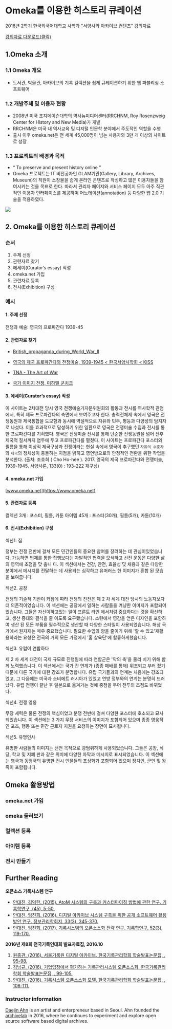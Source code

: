 # Omeka를 이용한 히스토리 큐레이션
2018년 2학기 한국외국어대학교 사학과 "서양사와 아카이브 컨텐츠" 강의자료

[강의자료 다운로드(클릭)](https://github.com/ahhn/2018Omeka2/raw/master/HistoryCuration_with_Omeka.pdf)

## 1.Omeka 소개

### 1.1 Omeka 개요
- 도서관, 박물관, 아카이브의 기록 컬렉션을 쉽게 큐레이션하기 위한 웹 퍼블리싱 소프트웨어

### 1.2 개발주체 및 이용자 현황
- 2008년 미국 조지메이슨대학의 역사뉴미디어센터(RRCHNM, Roy Rosenzweig Center for History and New Media)가 개발
- RRCHNM은 미국 내 역사교육 및 디지털 인문학 분야에서 주도적인 역할을 수행
- 출시 이후 omeka.net은 전 세계 45,000명이 넘는 사용자와 3만 개 이상의 사이트로 성장

### 1.3 프로젝트의 배경과 목적
- “ To preserve and present history online ”
- Omeka 프로젝트는 IT 비전공자인 GLAM기관(Gallery, Library, Archives, Museum)의 직원이 소장물을 쉽게 온라인 콘텐츠로 작성하고 많은 이용자들을 참여시키는 것을 목표로 한다. 따라서 관리자 페이지와 서비스 페이지 모두 아주 직관적인 이용자 인터페이스를 제공하며 어노테이션(annotation) 등 다양한 웹 2.0 기술을 적용하였다. 

<img src="https://omeka.org/images/omeka-classic.png">


## 2. Omeka를 이용한 히스토리 큐레이션 
### 순서
1. 주제 선정
2. 관련자료 찾기
3. 에세이(Curator’s essay) 작성
4. omeka.net 가입
5. 관련자료 등록
6. 전시(Exhibition) 구성


### 예시
#### 1. 주제 선정
전쟁과 예술: 영국의 프로파간다 1939-45


#### 2. 관련자료 찾기
- [British_propaganda_during_World_War_II](https://en.wikipedia.org/wiki/British_propaganda_during_World_War_II)

- [영국의 제국 프로파간다와 전쟁미술, 1939-1945 < 한국서양사학회 < KISS](http://kiss.kstudy.com/thesis/thesis-view.asp?key=3523164)

- [TNA - The Art of War](http://www.nationalarchives.gov.uk/theartofwar/prop/)

- [국가 이미지 전쟁, 미하엘 쿤치크](https://books.google.co.kr/books?id=MKFwAgAAQBAJ&pg=PA70&lpg=PA70&dq=%EC%98%81%EA%B5%AD%EC%9D%98+%ED%94%84%EB%A1%9C%ED%8C%8C%EA%B0%84%EB%8B%A4&source=bl&ots=cIXMAT1cnB&sig=zbH1EjeFrR3ZGMKClKNTveug1O8&hl=ko&sa=X&ved=2ahUKEwiTs4y9pczcAhUFE7wKHaLgCTcQ6AEwAnoECAIQAQ#v=onepage&q=%EC%98%81%EA%B5%AD%EC%9D%98%20%ED%94%84%EB%A1%9C%ED%8C%8C%EA%B0%84%EB%8B%A4&f=false)

#### 3. 에세이(Curator’s essay) 작성
이 사이트는 2차대전 당시 영국 전쟁예술가자문위원회의 활동과 전시를 역사학적 관점에서, 특히 제국 프로파간다의 측면에서 보여주고자 한다. 총력전체제 속에서 영국은 전쟁동원과 제국통합을 도모함과 동시에 역설적으로 자유와 민주, 평등과 다양성의 담지자로 나섰다. 이를 효과적으로 달성하기 위한 일환으로 영국은 전쟁미술 수집과 전시를 통한 프로파간다를 기획했다. 영국은 전쟁미술 전시를 통해 단순한 전쟁동원을 넘어 전후 제국적 질서까지 염두에 두고 프로파간다를 펼쳤다. 이 사이트는 프로파간다 포스터와 필름을 통해 이상적 제국구상과 전쟁이라는 현실 속에서 영국이 추구했던 `자유의 수호자`와 `제국`의 정체성이 충돌하는 지점을 밝히고 영연방으로의 안정적인 전환을 위한 작업을 분석한다. (출처: 조호희 ( Cho Ho-hee ). 2017. 영국의 제국 프로파간다와 전쟁미술, 1939-1945. 서양사론, 133(0) : 193-222 재구성)

#### 4. omeka.net 가입
[www.omeka.net](https://www.omeka.net)

#### 5. 관련자료 등록
컬렉션 3개  : 포스터, 필름, 카툰
아이템 45개 : 포스터(30개), 필름(5개), 카툰(10개)

#### 6. 전시(Exhibition) 구성

섹션1. 집

정부는 전쟁 전반에 걸쳐 모든 민간인들의 중요한 참여를 장려하는 데 관심이있었습니다. 가능하면 법제를 통한 집행보다는 자발적인 협력을 모색하고 선전 운동은 다양한 삶의 영역에 초점을 맞 춥니 다. 이 섹션에서는 건강, 안전, 효율성 및 채용과 같은 다양한 분야에서 메시지를 전달하는 데 사용되는 심각하고 유머러스 한 이미지가 혼합 된 모습을 보여줍니다.

섹션2. 공장

전쟁의 기술적 기반이 커짐에 따라 전쟁의 진전은 제 2 차 세계 대전 당시의 노동자보다 더 의존적이었습니다. 이 섹션에는 공장에서 일하는 사람들을 겨냥한 이미지가 포함되어 있습니다. 그들은 자신이하고있는 일이 프론트 라인 에서처럼 중요하다는 것을 확신하고, 생산 증대와 결석을 줄 이도록 요구했습니다. 소련에서 영감을 얻은 디자인을 포함하여 생산 된 모든 부품을 필수적으로 생산할 때 다양한 스타일이 사용되었습니다. 해상 국가에서 원자재는 매우 중요했습니다. 필요한 수입의 양을 줄이기 위해 '할 수 있고'재활용하라는 요청은 전국의 거의 모든 가정에서 '홈 살육단'에 합류하게했습니다.

섹션3. 유럽이 연합하다

제 2 차 세계 대전이 국제 규모로 진행됨에 따라 연합군은 '악의 축'을 물리 치기 위해 함께 노력했습니다. 이 섹션에서는 국가 간 연계가 (종종 패배를 통해) 위조되고 부러 졌기 때문에 다른 국가에 대한 강조가 분명합니다. 유럽 국가들과의 연계는 처음에는 강조되었고, 그 다음에는 미국과 소비에트 러시아가 있었고 연방 정부와의 연계는 분명히 드러났다. 유럽 전쟁이 끝난 후 일본으로 옮겨가는 것에 중점을 두어 전투의 초점도 바뀌었다.

섹션4. 전쟁 영웅

무장 세력은 물론 전쟁의 핵심이었고 분쟁 전반에 걸쳐 다양한 포스터에 호소되고 묘사되었습니다. 이 섹션에는 3 가지 무장 서비스의 이미지가 포함되어 있으며 종종 영웅적인 포즈, 행동 또는 민간 근로자 지원을 요청하는 장면이 묘사됩니다.

섹션5. 유명인사

유명한 사람들의 이미지는 선전 목적으로 광범위하게 사용되었습니다. 그들은 공장, 식당, 학교 및 지폐 판과 같은 위치에 다양한 자막과 메시지로 표시되었습니다. 이 섹션에는 영국과 동맹국의 유명한 전시 인물들의 초상화가 포함되어 있으며 정치인, 군인 및 왕족이 포함됩니다.


## Omeka 활용방법

### omeka.net 가입
### omeka 둘러보기
### 컬렉션 등록
### 아이템 등록
### 전시 만들기








## Further Reading

**오픈소스 기록시스템 연구**

- [안대진, 김익한. (2015). AtoM 시스템의 구축과 커스터마이징 방법에 관한 연구. 기록학연구, (45), 5-50.](http://www.dbpia.co.kr/Journal/ArticleDetail/NODE06391835?TotalCount=2&Seq=2&q=%5B%EC%86%8C%ED%94%84%ED%8A%B8%EC%9B%A8%EC%96%B4%C2%A7coldb%C2%A72%C2%A751%C2%A73%5D%20AND%20%5B%EC%95%88%EB%8C%80%EC%A7%84%C2%A7coldb%C2%A77%C2%A726%C2%A73%5D&searchWord=%EC%A0%84%EC%B2%B4%3D%5E%24%EC%86%8C%ED%94%84%ED%8A%B8%EC%9B%A8%EC%96%B4%5E*%20and%20%EC%A0%80%EC%9E%90%EB%AA%85%3D%5E%24%EC%95%88%EB%8C%80%EC%A7%84%5E*&Multimedia=0&isIdentifyAuthor=0&Collection=0&SearchAll=%EC%86%8C%ED%94%84%ED%8A%B8%EC%9B%A8%EC%96%B4&SearchAuthor=%EC%95%88%EB%8C%80%EC%A7%84&isFullText=0&specificParam=0&SearchMethod=0&Sort=1&SortType=desc&Page=1&PageSize=20)
- [안대진, 임진희. (2016). 디지털 아카이브 시스템 구축을 위한 공개 소프트웨어 활용방안 연구. 정보관리학회지, 33(3), 345-370.](http://www.dbpia.co.kr/Journal/ArticleDetail/NODE07016659?TotalCount=2&Seq=1&q=%5B%EC%86%8C%ED%94%84%ED%8A%B8%EC%9B%A8%EC%96%B4%C2%A7coldb%C2%A72%C2%A751%C2%A73%5D%20AND%20%5B%EC%95%88%EB%8C%80%EC%A7%84%C2%A7coldb%C2%A77%C2%A726%C2%A73%5D&searchWord=%EC%A0%84%EC%B2%B4%3D%5E%24%EC%86%8C%ED%94%84%ED%8A%B8%EC%9B%A8%EC%96%B4%5E*%20and%20%EC%A0%80%EC%9E%90%EB%AA%85%3D%5E%24%EC%95%88%EB%8C%80%EC%A7%84%5E*&Multimedia=0&isIdentifyAuthor=0&Collection=0&SearchAll=%EC%86%8C%ED%94%84%ED%8A%B8%EC%9B%A8%EC%96%B4&SearchAuthor=%EC%95%88%EB%8C%80%EC%A7%84&isFullText=0&specificParam=0&SearchMethod=0&Sort=1&SortType=desc&Page=1&PageSize=20)
- [안대진, 임진희. (2017). 기록시스템의 오픈소스화 전략 연구. 기록학연구, 52(3), 119-170.](http://www.dbpia.co.kr/Journal/ArticleDetail/NODE07163172)

**2016년 제8회 전국기록인대회 발표자료집, 2016.10**

1. [원종관. (2016). 서울기록원 디지털 아카이브. 한국기록관리학회 학술발표논문집, , 95-98.](http://www.dbpia.co.kr/Journal/ArticleDetail/NODE07025769)
2. [김남규. (2016). 기업입장에서 평가하는 기록관리시스템 오픈소스화. 한국기록관리학회 학술발표논문집, , 99-105.](http://www.dbpia.co.kr/Journal/ArticleDetail/NODE07025770?TotalCount=17&Seq=16&q=(%5B%ED%95%9C%EA%B5%AD%EA%B8%B0%EB%A1%9D%EA%B4%80%EB%A6%AC%ED%95%99%ED%9A%8C%20%ED%95%99%EC%88%A0%EB%B0%9C%ED%91%9C%EB%85%BC%EB%AC%B8%EC%A7%91%C2%A7coldb%C2%A72%C2%A720%C2%A73%5D)&searchWord=%EA%B0%84%ED%96%89%EB%AC%BC%EB%AA%85%3D%5E%24%ED%95%9C%EA%B5%AD%EA%B8%B0%EB%A1%9D%EA%B4%80%EB%A6%AC%ED%95%99%ED%9A%8C%20%ED%95%99%EC%88%A0%EB%B0%9C%ED%91%9C%EB%85%BC%EB%AC%B8%EC%A7%91%5E*&fPublishYear=43%5E_2016%5E_2016%EB%85%84&Multimedia=0&isIdentifyAuthor=0&Collection=0&SearchBook=%ED%95%9C%EA%B5%AD%EA%B8%B0%EB%A1%9D%EA%B4%80%EB%A6%AC%ED%95%99%ED%9A%8C%20%ED%95%99%EC%88%A0%EB%B0%9C%ED%91%9C%EB%85%BC%EB%AC%B8%EC%A7%91&isFullText=0&specificParam=0&SearchMethod=0&Sort=1&SortType=desc&Page=1&PageSize=20)
3. [안대진. (2016). 기록시스템 오픈소스화 모델. 한국기록관리학회 학술발표논문집, , 106-111.](http://www.dbpia.co.kr/Journal/ArticleDetail/NODE07025771?TotalCount=2&Seq=1&q=%5B%EC%98%A4%ED%94%88%EC%86%8C%EC%8A%A4%C2%A7coldb%C2%A72%C2%A751%C2%A73%5D%20AND%20%5B%EC%95%88%EB%8C%80%EC%A7%84%C2%A7coldb%C2%A77%C2%A726%C2%A73%5D&searchWord=%EC%A0%84%EC%B2%B4%3D%5E%24%EC%98%A4%ED%94%88%EC%86%8C%EC%8A%A4%5E*%20and%20%EC%A0%80%EC%9E%90%EB%AA%85%3D%5E%24%EC%95%88%EB%8C%80%EC%A7%84%5E*&Multimedia=0&isIdentifyAuthor=0&Collection=0&SearchAll=%EC%98%A4%ED%94%88%EC%86%8C%EC%8A%A4&SearchAuthor=%EC%95%88%EB%8C%80%EC%A7%84&isFullText=0&specificParam=0&SearchMethod=0&Sort=1&SortType=desc&Page=1&PageSize=20)



### Instructor information
 
[Daejin Ahn](https://www.instagram.com/djahhn/) is an artist and enterpreneur based in Seoul. Ahn founded the [archivelab](http://archivelab.co.kr) in 2016, where he continues to experiment and explore open source software based digital archives.
 
